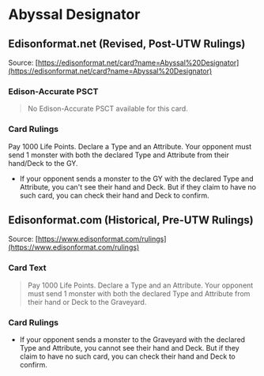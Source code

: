 # Abyssal Designator

## Edisonformat.net (Revised, Post-UTW Rulings)

Source: [https://edisonformat.net/card?name=Abyssal%20Designator](https://edisonformat.net/card?name=Abyssal%20Designator)

### Edison-Accurate PSCT

> No Edison-Accurate PSCT available for this card.

### Card Rulings

Pay 1000 Life Points. Declare a Type and an Attribute. Your opponent must send 1 monster with both the declared Type and Attribute from their hand/Deck to the GY.
*   If your opponent sends a monster to the GY with the declared Type and Attribute, you can't see their hand and Deck. But if they claim to have no such card, you can check their hand and Deck to confirm.


## Edisonformat.com (Historical, Pre-UTW Rulings)

Source: [https://www.edisonformat.com/rulings](https://www.edisonformat.com/rulings)

### Card Text

> Pay 1000 Life Points. Declare a Type and an Attribute. Your opponent must send 1 monster with both the declared Type and Attribute from their hand or Deck to the Graveyard.

### Card Rulings

*   If your opponent sends a monster to the Graveyard with the declared Type and Attribute, you cannot see their hand and Deck. But if they claim to have no such card, you can check their hand and Deck to confirm.


